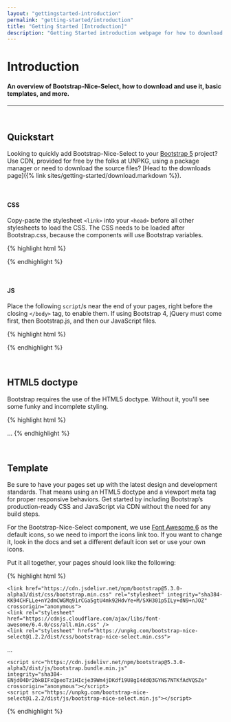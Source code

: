 ```yaml
---
layout: "gettingstarted-introduction"
permalink: "getting-started/introduction"
title: "Getting Started [Introduction]"
description: "Getting Started introduction webpage for how to download and use Bootstrap-Nice-Select and how it can be used to make your Bootstrap webpage better"
---
```


# Introduction

#### An overview of Bootstrap-Nice-Select, how to download and use it, basic templates, and more.

---

&nbsp;

## **Quickstart**

Looking to quickly add Bootstrap-Nice-Select to your [Bootstrap 5](https://getbootstrap.com/) project? Use CDN, provided for free by the folks at UNPKG, using a package manager or need to download the source files? [Head to the downloads page]({% link sites/getting-started/download.markdown %}). 

&nbsp;

#### CSS

Copy-paste the stylesheet `<link>` into your `<head>` before all other stylesheets to load the CSS. The CSS needs to be loaded after Bootstrap.css, because the components will use
Bootstrap variables.

{% highlight html %}
<link rel="stylesheet" href="https://unpkg.com/bootstrap-nice-select@1.2.2/dist/css/bootstrap-nice-select.min.css">
{% endhighlight %}

&nbsp;

#### JS

Place the following `script`/s near the end of your pages, right before the closing `</body>` tag, to enable them. If using Bootstrap 4, jQuery must come first, then Bootstrap.js, and then our JavaScript files.

{% highlight html %}
<script src="https://unpkg.com/bootstrap-nice-select@1.2.2/dist/js/bootstrap-nice-select.min.js"></script>
{% endhighlight %}

&nbsp;

## **HTML5 doctype**

Bootstrap requires the use of the HTML5 doctype. Without it, you'll see some funky and incomplete styling.

{% highlight html %}
<!doctype html>
<html lang="en">
  ...
</html>
{% endhighlight %}

&nbsp;

## **Template**

Be sure to have your pages set up with the latest design and development standards. That means using an HTML5 doctype and a viewport meta tag for proper responsive behaviors. Get started by including Bootstrap’s production-ready CSS and JavaScript via CDN without the need for any build steps.

For the Bootstrap-Nice-Select component, we use [Font Awesome 6](https://fontawesome.com/search) as the default icons, so we need to import the icons link too. If you want to change it, look in the docs and set a different default icon set or use your own icons.

Put it all together, your pages should look like the following:

{% highlight html %}
<!doctype html>
<html lang="en">
  <head>
    <!-- Required meta tags -->
    <meta charset="utf-8">
    <meta name="viewport" content="width=device-width, initial-scale=1, shrink-to-fit=no">
    <title>Hello, Bootstrap-Nice-Select!</title>

    <link href="https://cdn.jsdelivr.net/npm/bootstrap@5.3.0-alpha3/dist/css/bootstrap.min.css" rel="stylesheet" integrity="sha384-KK94CHFLLe+nY2dmCWGMq91rCGa5gtU4mk92HdvYe+M/SXH301p5ILy+dN9+nJOZ" crossorigin="anonymous">
    <link rel="stylesheet" href="https://cdnjs.cloudflare.com/ajax/libs/font-awesome/6.4.0/css/all.min.css" />
    <link rel="stylesheet" href="https://unpkg.com/bootstrap-nice-select@1.2.2/dist/css/bootstrap-nice-select.min.css">
  </head>
  <body>
    <div>
    ...
    </div>

    <script src="https://cdn.jsdelivr.net/npm/bootstrap@5.3.0-alpha3/dist/js/bootstrap.bundle.min.js"
    integrity="sha384-ENjdO4Dr2bkBIFxQpeoTz1HIcje39Wm4jDKdf19U8gI4ddQ3GYNS7NTKfAdVQSZe"
    crossorigin="anonymous"></script>
    <script src="https://unpkg.com/bootstrap-nice-select@1.2.2/dist/js/bootstrap-nice-select.min.js"></script>
  </body>
</html>
{% endhighlight %}

&nbsp;
